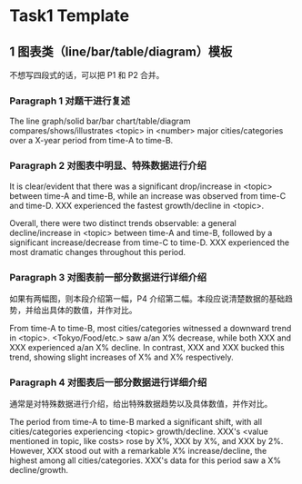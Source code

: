 # Task1 Template

## 1 图表类（line/bar/table/diagram）模板

不想写四段式的话，可以把 P1 和 P2 合并。

### Paragraph 1 对题干进行复述

The line graph/solid bar/bar chart/table/diagram compares/shows/illustrates \<topic> in \<number> major cities/categories over a X-year period from time-A to time-B.

### Paragraph 2 对图表中明显、特殊数据进行介绍

It is clear/evident that there was a significant drop/increase in \<topic> between time-A and time-B, while an increase was observed from time-C and time-D. XXX experienced the fastest growth/decline in \<topic>.

Overall, there were two distinct trends observable: a general decline/increase in \<topic> between time-A and time-B, followed by a significant increase/decrease from time-C to time-D. XXX experienced the most dramatic changes throughout this period.

### Paragraph 3 对图表前一部分数据进行详细介绍

如果有两幅图，则本段介绍第一幅，P4 介绍第二幅。本段应说清楚数据的基础趋势，并给出具体的数值，并作对比。

From time-A to time-B, most cities/categories witnessed a downward trend in \<topic>. <Tokyo/Food/etc.> saw a/an X% decrease, while both XXX and XXX experienced a/an X% decline. In contrast, XXX and XXX bucked this trend, showing slight increases of X% and X% respectively.

### Paragraph 4 对图表后一部分数据进行详细介绍

通常是对特殊数据进行介绍，给出特殊数据趋势以及具体数值，并作对比。

The period from time-A to time-B marked a significant shift, with all cities/categories experiencing \<topic> growth/decline. XXX's \<value mentioned in topic, like costs> rose by X%, XXX by X%, and XXX by 2%. However, XXX stood out with a remarkable X% increase/decline, the highest among all cities/categories. XXX's data for this period saw a X% decline/growth.

